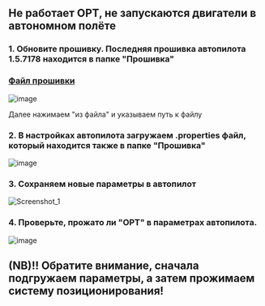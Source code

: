 ## Не работает OPT, не запускаются двигатели в автономном полёте

### 1. Обновите прошивку. Последняя прошивка автопилота 1.5.7178 находится в папке "Прошивка"

### [Файл прошивки](Прошивка/pioneer_lua-education-v12-boot_gs_dev-1.6.7178-113a71fd6.bin)

![image](https://user-images.githubusercontent.com/37597315/115718093-7857df00-a383-11eb-8a04-38c04f53757b.png)

Далее нажимаем "из файла" и указываем путь к файлу

### 2. В настройках автопилота загружаем .properties файл, который находится также в папке "Прошивка"

![image](https://user-images.githubusercontent.com/37597315/115718468-cd93f080-a383-11eb-88a3-7cd56cab3172.png)

### 3. Сохраняем новые параметры в автопилот

![Screenshot_1](https://user-images.githubusercontent.com/37597315/120635820-8f571a00-c475-11eb-9bdf-6ea0bc3039dc.jpg)

### 4. Проверьте, прожато ли "OPT" в параметрах автопилота.

![image](https://user-images.githubusercontent.com/37597315/115717706-1a2afc00-a383-11eb-98e7-c51d0c3d5f2a.png)

## (NB)!! Обратите внимание, сначала подгружаем параметры, а затем прожимаем систему позиционирования!
